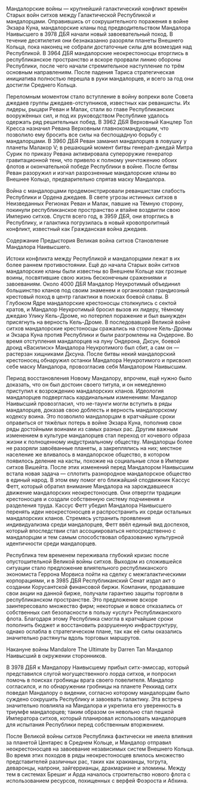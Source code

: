 Мандалорские войны — крупнейший галактический конфликт времён Старых войн ситхов между Галактической Республикой и мандалорцами. Оправившись от сокрушительного поражения в войне Экзара Куна, мандалорские кланы под предводительством Мандалора Наивысшего в 3978 ДБЯ начали новый завоевательный поход. В течение десятилетия они безнаказанно разоряли планеты Внешнего Кольца, пока наконец не собрали достаточные силы для возмездия над Республикой. В 3964 ДБЯ мандалорские неокрестоносцы вторглись в республиканское пространство и вскоре прорвали линию обороны Республики, после чего начали стремительное наступление по трём основным направлениям. После падения Тариса стратегическая инициатива полностью перешла в руки мандалорцев, и всего за год они достигли Среднего Кольца.

Переломным моментом стало вступление в войну вопреки воле Совета джедаев группы джедаев-отступников, известных как реваншисты. Их лидеры, рыцари Реван и Малак, стали во главе Республиканских вооружённых сил, и под их руководством Республике удалось одержать ряд решительных побед. В 3962 ДБЯ Верховный Канцлер Тол Кресса назначил Ревана Верховным главнокомандующим, что позволило ему бросить все силы на беспощадную борьбу с мандалорцами. В 3960 ДБЯ Реван заманил мандалорцев в ловушку у планеты Малакор V; в решающий момент битвы генерал-джедай Митра Сурик по приказу Ревана активировала супероружие генератор гравитационной тени, что привело к полному уничтожению обоих флотов и окончательной победе Республики в войне. После битвы Реван разоружил и изгнал разрозненные мандалорские кланы во Внешнее Кольцо, предварительно спрятав маску Мандалора.

Война с мандалорцами продемонстрировали реваншистам слабость Республики и Ордена джедаев. В свете угрозы истинных ситхов в Неизведанных Регионах Реван и Малак, павшие на Тёмную сторону, покинули республиканское пространство и втайне воздвигли свою Империю ситхов. Спустя всего год, в 3959 ДБЯ, они вторглись в Республику, и галактика погрузилась в новый кровопролитный конфликт, известный как Гражданская война джедаев.


Содержание
Предыстория
Великая война ситхов
Становление Мандалора Наивысшего.

Истоки конфликта между Республикой и мандалорцами лежат в их более раннем противостоянии. Ещё до начала Старых войн ситхов мандалорские кланы были известны во Внешнем Кольце как грозные воины, посвятившие свою жизнь бесконечным сражениями и завоеваниям. Около 4000 ДБЯ Мандалор Неукротимый объединил большинство кланов под своим знаменем и организовал грандиозный крестовый поход в центр галактики в поисках боевой славы. В Глубоком Ядре мандалорские крестоносцы столкнулись с сектой кратов, и Мандалор Неукротимый бросил вызов их лидеру, тёмному джедаю Улику Кель-Дроме, но потерпел поражение и был вынужден присягнуть на верность Кель-Дроме. В последовавшей Великой войне ситхов мандалорские крестоносцы сражались на стороне Кель-Дромы и Экзара Куна против Республики и были разгромлены на Ондероне. Во время отступления мандалорцев на луну Ондерона, Дксун, боевой дроид «Василиск» Мандалора Неукротимого был сбит, а сам он — растерзан хищниками Дксуна. После битвы некий мандалорский крестоносец обнаружил останки Мандалора Неукротимого и присвоил себе маску Мандалора, провозгласив себя Мандалором Наивысшим.

Период восстановления
Новому Мандалору, впрочем, ещё нужно было доказать, что он был достоин своего титула, и он немедленно приступил к возрождению мандалорских кланов. Идеология мандалорцев подверглась кардинальным изменениям: Мандалор Наивысший провозгласил, что не-таунги могли вступить в ряды мандалорцев, доказав свою доблесть и верность мандалорскому кодексу воина. Это позволило мандалорцам в кратчайшие сроки оправиться от тяжёлых потерь в войне Экзара Куна, пополнив свои ряды достойными воинами из самых разных рас. Другим важным изменением в культуре мандалорцев стал переход от кочевого образа жизни к полноценному индустриальному обществу. Мандалорцы более не разоряли завоёванные планеты, а закреплялись на них; местное население же вливалось в мандалорское общество, в котором появилось деление на касты, похожие на социальные слои в Империи ситхов Вишейта. После этих изменений перед Мандалором Наивысшим встала новая задача — сплотить разнородное мандалорское общество в единый народ. В этом ему помог его ближайший сподвижник Кассус Фетт, который обратил внимание Мандалора на зарождавшееся движение мандалорских неокрестоносцев. Они отвергли традиции крестоносцев и создали собственную систему подчинения и разделения труда. Кассус Фетт убедил Мандалора Наивысшего перенять идеи неокрестоносцев и распространить их среди остальных мандалорских кланов. Стремясь устранить проявления индивидуализма среди мандалорцев, Фетт ввёл единый вид доспехов, который впоследствии стал ассоциироваться непосредственно с мандалорцам и тем самым способствовал образованию культурной идентичности среди мандалорцев.

Республика тем временем переживала глубокий кризис после опустошительной Великой войны ситхов. Выходом из сложившейся ситуации стало предложение влиятельного республиканского экономиста Геррона Морвиса пойти на сделку с межгалактическими корпорациями, и в 3985 ДБЯ Республиканский Сенат издал акт о создании Корусантской финансовой биржи. Компании, продававшие свои акции на данной бирже, получали гарантию защиты торговли в республиканском пространстве. Это предложение вскоре заинтересовало множество фирм; некоторые и вовсе отказались от собственных сил безопасности в пользу «услуг» Республиканского флота. Благодаря этому Республика смогла в кратчайшие сроки пополнить бюджет и восстановить разрушенную инфраструктуру, однако ослабла в стратегическом плане, так как её силы оказались значительно растянуты вдоль торговых маршрутов.

Накануне войны
Mandalore The Ultimate by Darren Tan
Мандалор Наивысший в окружении сторонников.

В 3978 ДБЯ к Мандалору Наивысшему прибыл ситх-эмиссар, который представился слугой могущественного лорда ситхов, и попросил помочь в поисках гробницы врага своего повелителя. Мандалор согласился, и по обнаружении гробницы на планете Реккиад ситх поведал Мандалору о видении, согласно которому мандалорцам было суждено сокрушить Республику и завоевать галактику. Эта встреча значительно повлияла на Мандалора и укрепила его уверенность в триумфе мандалорцев; таким образом он невольно стал пешкой Императора ситхов, который планировал использовать мандалорцев для испытания Республики перед собственным вторжением.

После Великой войны ситхов Республика фактически не имела влияния за планетой Центарес в Среднем Кольце, и Мандалор отправил неокрестоносцев на завоевание независимых систем Внешнего Кольца. Во время этих походов в ряды неокрестоносцев влилось множество представителей различных рас, таких как хракианцы, тогрута, деваронцы, налрони, зайгеррианцы, дракмариане и эломины. Между тем в системах Брешиг и Арда началось строительство нового флота с использованием ресурсов, похищенных с верфей Фоэроста и Абхина.

